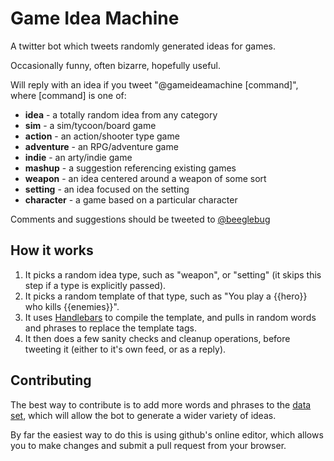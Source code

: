 # Game Idea Machine
A twitter bot which tweets randomly generated ideas for games.

Occasionally funny, often bizarre, hopefully useful.

Will reply with an idea if you tweet "@gameideamachine [command]", where [command] is one of:

* __idea__ - a totally random idea from any category
* __sim__ - a sim/tycoon/board game
* __action__ - an action/shooter type game
* __adventure__ - an RPG/adventure game
* __indie__ - an arty/indie game
* __mashup__ - a suggestion referencing existing games
* __weapon__ - an idea centered around a weapon of some sort
* __setting__ - an idea focused on the setting
* __character__ - a game based on a particular character

Comments and suggestions should be tweeted to [@beeglebug](http://twitter.com/beeglebug)

## How it works

1. It picks a random idea type, such as "weapon", or "setting" (it skips this step if a type is explicitly passed).
2. It picks a random template of that type, such as "You play a {{hero}} who kills {{enemies}}".
3. It uses [Handlebars](http://handlebarsjs.com) to compile the template, and pulls in random words and phrases to replace the template tags.
4. It then does a few sanity checks and cleanup operations, before tweeting it (either to it's own feed, or as a reply).

## Contributing

The best way to contribute is to add more words and phrases to the [data set](https://github.com/beeglebug/game-idea-machine/blob/master/data.js), which will allow the bot to generate a wider variety of ideas.

By far the easiest way to do this is using github's online editor, which allows you to make changes and submit a pull request from your browser.